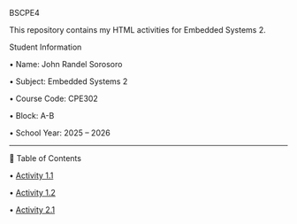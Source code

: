BSCPE4

This repository contains my HTML activities for Embedded Systems 2.

Student Information

• Name: John Randel Sorosoro

• Subject: Embedded Systems 2

• Course Code: CPE302

• Block: A-B

• School Year: 2025 – 2026

---

📂 Table of Contents

• [Activity 1.1](Activity1-1.html)

• [Activity 1.2](Activity1-2.html)

• [Activity 2.1](Activity2.1_Resume.html)



